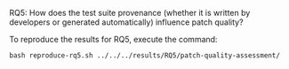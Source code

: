RQ5: How does the test suite provenance (whether it is written by developers or generated automatically) influence patch quality?

To reproduce the results for RQ5, execute the command:

`bash reproduce-rq5.sh ../../../results/RQ5/patch-quality-assessment/`

